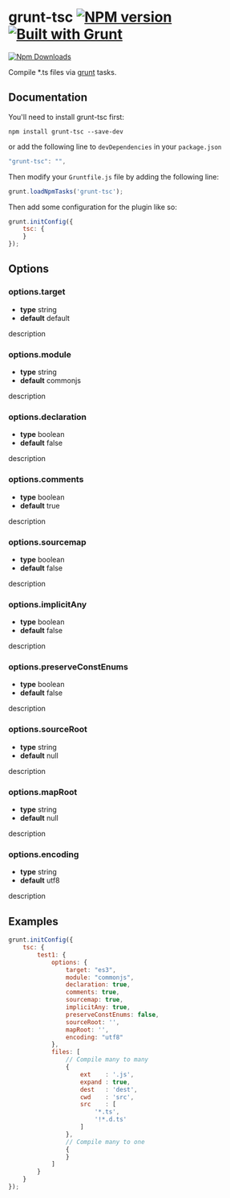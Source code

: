 # grunt-tsc [![NPM version](https://badge.fury.io/js/grunt-tsc.png)](http://badge.fury.io/js/grunt-jsdoc) [![Built with Grunt](https://cdn.gruntjs.com/builtwith.png)](http://gruntjs.com/)

[![Npm Downloads](https://nodei.co/npm/grunt-tsc.png?downloads=true&stars=true)](https://nodei.co/npm/grunt-tsc.png?downloads=true&stars=true)

Compile *.ts files via [grunt](http://gruntjs.com/) tasks.

## Documentation

You'll need to install grunt-tsc first:

```
npm install grunt-tsc --save-dev
```

or add the following line to `devDependencies` in your `package.json`

``` javascript
"grunt-tsc": "",
```

Then modify your `Gruntfile.js` file by adding the following line:

``` javascript
grunt.loadNpmTasks('grunt-tsc');
```

Then add some configuration for the plugin like so:

``` javascript
grunt.initConfig({
    tsc: {
    }
});
```

## Options

### options.target

* **type** string
* **default** default

description


### options.module

* **type** string
* **default** commonjs

description


### options.declaration

* **type** boolean
* **default** false

description


### options.comments

* **type** boolean
* **default** true

description


### options.sourcemap

* **type** boolean
* **default** false

description


### options.implicitAny

* **type** boolean
* **default** false

description


### options.preserveConstEnums

* **type** boolean
* **default** false

description


### options.sourceRoot

* **type** string
* **default** null

description


### options.mapRoot

* **type** string
* **default** null

description


### options.encoding

* **type** string
* **default** utf8

description


## Examples

```javascript
grunt.initConfig({
    tsc: {
        test1: {
            options: {
                target: "es3",
                module: "commonjs",
                declaration: true,
                comments: true,
                sourcemap: true,
                implicitAny: true,
                preserveConstEnums: false,
                sourceRoot: '',
                mapRoot: '',
                encoding: "utf8"
            },
            files: [
                // Compile many to many
                {
                    ext    : '.js',
                    expand : true,
                    dest   : 'dest',
                    cwd    : 'src',
                    src    : [
                        '*.ts',
                        '!*.d.ts'
                    ]
                },
                // Compile many to one
                {
                }
            ]
        }
    }
});
```

